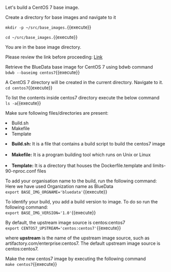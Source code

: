 
Let's build a CentOS 7 base image.

Create a directory for base images and navigate to it

`mkdir -p ~/src/base_images.`{{execute}}

`cd ~/src/base_images.`{{execute}}

You are in the base image directory.

Please review the link before proceeding: [Link](http://docs.bluedata.com/awb34_bdwb-shell-commands)

Retrieve the BlueData base image for CentOS 7 using bdwb command
<br>`bdwb --baseimg centos7`{{execute}}

A CentOS 7 directory will be created in the current directory. Navigate to it.
<br>`cd centos7`{{execute}}

To list the contents inside centos7 directory execute the below command
<br>`ls -a`{{execute}}

Make sure following files/directories are present:
<li>Build.sh
<li>Makefile
<li>Template 

<b><li>Build.sh:</b> It is a file that contains a build script to build the centos7 image<br>
<br>
<b><li>Makefile:</b> It is a program building tool which runs on Unix or Linux<br>
<br>
<b><li>Template:</b> It is a directory that houses the Dockerfile.template and limits-90-nproc.conf files<br>

To add your organisation name to the build, run the following command:
Here we have used Organization name as BlueData
<br>`export BASE_IMG_ORGNAME='bluedata'`{{execute}}

To identify your build, you add a build version to image. To do so run the following command:
<br>`export BASE_IMG_VERSION='1.0'`{{execute}}

By default, the upstream image source is centos:centos7
<br>`export CENTOS7_UPSTREAM='centos:centos7'`{{execute}}

where <b>upstream</b> is the name of the upstream image source, such as artifactory.com/enterprise:centos7. The default upstream image source is centos:centos7.

Make the new centos7 image by executing the following command
<br>`make centos7`{{execute}}


